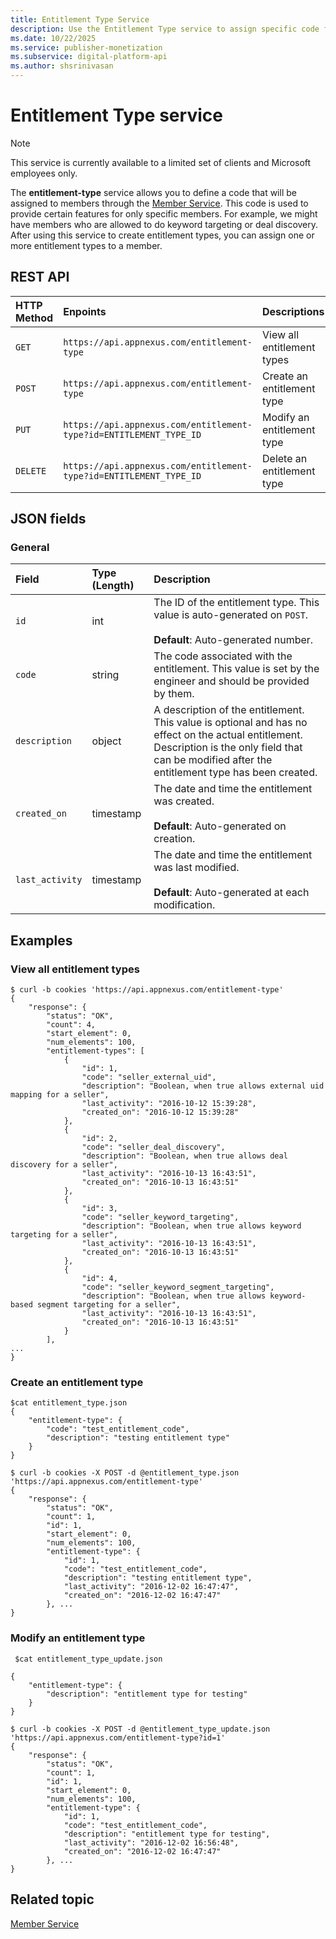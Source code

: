 ```yaml
---
title: Entitlement Type Service
description: Use the Entitlement Type service to assign specific code features to members through the member service, such as keyword targeting or deal discovery.
ms.date: 10/22/2025
ms.service: publisher-monetization
ms.subservice: digital-platform-api
ms.author: shsrinivasan
---
```


# Entitlement Type service

> [!NOTE]
> This service is currently available to a limited set of clients and Microsoft employees only.

The **entitlement-type** service allows you to define a code that will be assigned to members through the [Member Service](./member-service.md). This code is used to provide certain features for only specific members. For example, we might have members who are allowed to do keyword targeting or deal discovery. After using this service to create entitlement types, you can assign one or more entitlement types to a member.

## REST API

| HTTP Method | Enpoints | Descriptions |
|:---|:---|:---|
| `GET` | `https://api.appnexus.com/entitlement-type` | View all entitlement types |
| `POST` | `https://api.appnexus.com/entitlement-type` | Create an entitlement type |
| `PUT` | `https://api.appnexus.com/entitlement-type?id=ENTITLEMENT_TYPE_ID` | Modify an entitlement type |
| `DELETE` | `https://api.appnexus.com/entitlement-type?id=ENTITLEMENT_TYPE_ID` | Delete an entitlement type |

## JSON fields

### General

| Field | Type (Length) | Description |
|:---|:---|:---|
| `id` | int | The ID of the entitlement type. This value is auto-generated on `POST`.<br><br>**Default**: Auto-generated number. |
| `code` | string | The code associated with the entitlement. This value is set by the engineer and should be provided by them. |
| `description` | object | A description of the entitlement. This value is optional and has no effect on the actual entitlement. Description is the only field that can be modified after the entitlement type has been created. |
| `created_on` | timestamp | The date and time the entitlement was created.<br><br>**Default**: Auto-generated on creation. |
| `last_activity` | timestamp | The date and time the entitlement was last modified.<br><br>**Default**: Auto-generated at each modification. |

## Examples

### View all entitlement types

```
$ curl -b cookies 'https://api.appnexus.com/entitlement-type'
{
    "response": {
        "status": "OK",
        "count": 4,
        "start_element": 0,
        "num_elements": 100,
        "entitlement-types": [
            {
                "id": 1,
                "code": "seller_external_uid",
                "description": "Boolean, when true allows external uid mapping for a seller",
                "last_activity": "2016-10-12 15:39:28",
                "created_on": "2016-10-12 15:39:28"
            },
            {
                "id": 2,
                "code": "seller_deal_discovery",
                "description": "Boolean, when true allows deal discovery for a seller",
                "last_activity": "2016-10-13 16:43:51",
                "created_on": "2016-10-13 16:43:51"
            },
            {
                "id": 3,
                "code": "seller_keyword_targeting",
                "description": "Boolean, when true allows keyword targeting for a seller",
                "last_activity": "2016-10-13 16:43:51",
                "created_on": "2016-10-13 16:43:51"
            },
            {
                "id": 4,
                "code": "seller_keyword_segment_targeting",
                "description": "Boolean, when true allows keyword-based segment targeting for a seller",
                "last_activity": "2016-10-13 16:43:51",
                "created_on": "2016-10-13 16:43:51"
            }
        ],
...
}
```

### Create an entitlement type

```
$cat entitlement_type.json
{
    "entitlement-type": {
        "code": "test_entitlement_code",
        "description": "testing entitlement type"
    }
}
```

```
$ curl -b cookies -X POST -d @entitlement_type.json 'https://api.appnexus.com/entitlement-type'
{
    "response": {
        "status": "OK",
        "count": 1,
        "id": 1,
        "start_element": 0,
        "num_elements": 100,
        "entitlement-type": {
            "id": 1,
            "code": "test_entitlement_code",
            "description": "testing entitlement type",
            "last_activity": "2016-12-02 16:47:47",
            "created_on": "2016-12-02 16:47:47"
        }, ...
}
```

### Modify an entitlement type

```
 $cat entitlement_type_update.json

{
    "entitlement-type": {
        "description": "entitlement type for testing"
    }
}
```

```
$ curl -b cookies -X POST -d @entitlement_type_update.json 'https://api.appnexus.com/entitlement-type?id=1'
{
    "response": {
        "status": "OK",
        "count": 1,
        "id": 1,
        "start_element": 0,
        "num_elements": 100,
        "entitlement-type": {
            "id": 1,
            "code": "test_entitlement_code",
            "description": "entitlement type for testing",
            "last_activity": "2016-12-02 16:56:48",
            "created_on": "2016-12-02 16:47:47"
        }, ...
}
```

## Related topic

[Member Service](./member-service.md)
